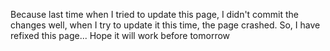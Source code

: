 Because last time when I tried to update this page, I didn't commit the changes well, when I try to update it this time, the page crashed.
So, I have refixed this page... Hope it will work before tomorrow
